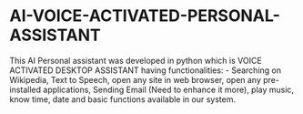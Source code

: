 # AI-VOICE-ACTIVATED-PERSONAL-ASSISTANT
This AI Personal assistant was developed in python which is VOICE ACTIVATED DESKTOP ASSISTANT having functionalities: - Searching on Wikipedia, Text to Speech, open any site in web browser, open any pre-installed applications, Sending Email (Need to enhance it more), play music, know time, date and basic functions available in our system.
